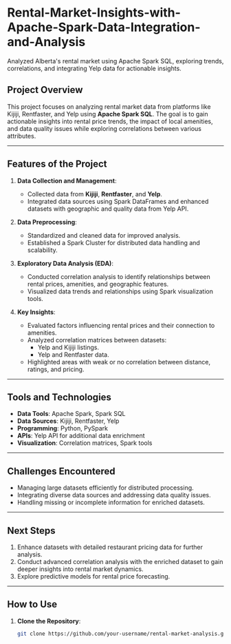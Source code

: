 # Rental-Market-Insights-with-Apache-Spark-Data-Integration-and-Analysis
Analyzed Alberta's rental market using Apache Spark SQL, exploring trends, correlations, and integrating Yelp data for actionable insights.

## Project Overview
This project focuses on analyzing rental market data from platforms like Kijiji, Rentfaster, and Yelp using **Apache Spark SQL**. The goal is to gain actionable insights into rental price trends, the impact of local amenities, and data quality issues while exploring correlations between various attributes.

---

## Features of the Project
1. **Data Collection and Management**:
   - Collected data from **Kijiji**, **Rentfaster**, and **Yelp**.
   - Integrated data sources using Spark DataFrames and enhanced datasets with geographic and quality data from Yelp API.

2. **Data Preprocessing**:
   - Standardized and cleaned data for improved analysis.
   - Established a Spark Cluster for distributed data handling and scalability.

3. **Exploratory Data Analysis (EDA)**:
   - Conducted correlation analysis to identify relationships between rental prices, amenities, and geographic features.
   - Visualized data trends and relationships using Spark visualization tools.

4. **Key Insights**:
   - Evaluated factors influencing rental prices and their connection to amenities.
   - Analyzed correlation matrices between datasets:
     - Yelp and Kijiji listings.
     - Yelp and Rentfaster data.
   - Highlighted areas with weak or no correlation between distance, ratings, and pricing.

---

## Tools and Technologies
- **Data Tools**: Apache Spark, Spark SQL
- **Data Sources**: Kijiji, Rentfaster, Yelp
- **Programming**: Python, PySpark
- **APIs**: Yelp API for additional data enrichment
- **Visualization**: Correlation matrices, Spark tools

---

## Challenges Encountered
- Managing large datasets efficiently for distributed processing.
- Integrating diverse data sources and addressing data quality issues.
- Handling missing or incomplete information for enriched datasets.

---

## Next Steps
1. Enhance datasets with detailed restaurant pricing data for further analysis.
2. Conduct advanced correlation analysis with the enriched dataset to gain deeper insights into rental market dynamics.
3. Explore predictive models for rental price forecasting.

---

## How to Use
1. **Clone the Repository**:
   ```bash
   git clone https://github.com/your-username/rental-market-analysis.git
